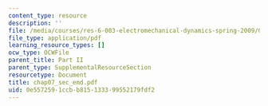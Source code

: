 ```yaml
---
content_type: resource
description: ''
file: /media/courses/res-6-003-electromechanical-dynamics-spring-2009/0e5572591ccbb815133399552179fdf2_chap07_sec_emd.pdf
file_type: application/pdf
learning_resource_types: []
ocw_type: OCWFile
parent_title: Part II
parent_type: SupplementalResourceSection
resourcetype: Document
title: chap07_sec_emd.pdf
uid: 0e557259-1ccb-b815-1333-99552179fdf2
---
```

